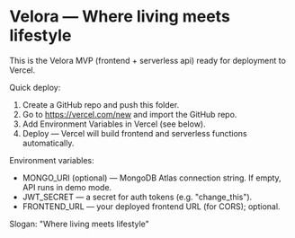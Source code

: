 # Velora — Where living meets lifestyle

This is the Velora MVP (frontend + serverless api) ready for deployment to Vercel.

Quick deploy:
1. Create a GitHub repo and push this folder.
2. Go to https://vercel.com/new and import the GitHub repo.
3. Add Environment Variables in Vercel (see below).
4. Deploy — Vercel will build frontend and serverless functions automatically.

Environment variables:
- MONGO_URI (optional) — MongoDB Atlas connection string. If empty, API runs in demo mode.
- JWT_SECRET — a secret for auth tokens (e.g. "change_this").
- FRONTEND_URL — your deployed frontend URL (for CORS); optional.

Slogan: "Where living meets lifestyle"

